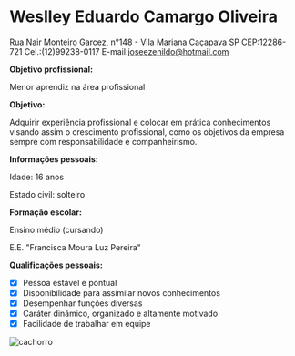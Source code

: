 # Weslley Eduardo Camargo Oliveira
Rua Nair Monteiro Garcez, n°148 - Vila Mariana
Caçapava SP CEP:12286-721
Cel.:(12)99238-0117
E-mail:joseezenildo@hotmail.com

**Objetivo profissional:**

Menor aprendiz na área profissional

**Objetivo:**

Adquirir experiência profissional e colocar em prática conhecimentos visando assim o crescimento profissional, como os objetivos da empresa sempre com responsabilidade e companheirismo.

**Informações pessoais:**

Idade: 16 anos

Estado civil: solteiro

**Formação escolar:**

Ensino médio (cursando)

E.E. "Francisca Moura Luz Pereira"

**Qualificações pessoais:**

- [x] Pessoa estável e pontual
- [x] Disponibilidade para assimilar novos conhecimentos
- [x] Desempenhar funções diversas
- [x] Caráter dinâmico, organizado e altamente motivado
- [x] Facilidade de trabalhar em equipe

![cachorro](https://www.petz.com.br/blog/wp-content/uploads/2019/05/cachorro-independente-1.jpg)
